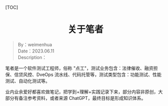 [TOC]

<h1 align="center">关于笔者</h1>

> By：weimenhua  
> Date：2023.06.11  
> Description：



笔者是一个软件测试工程师，俗称 "点工"，测试业务包含：法律催收、融资担保、信贷风控、DveOps 流水线、代码托管等，测试类型包含：功能测试、性能测试、自动化测试等。

业内业余爱好都喜欢做笔记，把学到+理解+实践记录下来，部分内容非原创，大部分有备注参考资料，或者来源 ChatGPT，最终目标是形成知识体系。